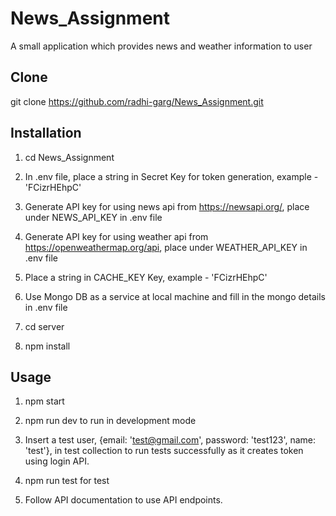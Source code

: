 # News_Assignment
A small application which provides news and weather information to user

## Clone

 git clone https://github.com/radhi-garg/News_Assignment.git

## Installation

1. cd News_Assignment

2. In .env file, place a string in Secret Key for token generation, example - 'FCizrHEhpC'

3. Generate API key for using news api from https://newsapi.org/, place under NEWS_API_KEY in .env file

4. Generate API key for using weather api from https://openweathermap.org/api, place under WEATHER_API_KEY in .env file

5. Place a string in CACHE_KEY Key, example - 'FCizrHEhpC'

6. Use Mongo DB as a service at local machine and fill in the mongo details in .env file

7. cd server

8. npm install

## Usage

1. npm start

2. npm run dev to run in development mode

3. Insert a test user, {email: 'test@gmail.com', password: 'test123', name: 'test'}, in test collection to run  tests successfully as it creates token using login API.

4. npm run test for test

5. Follow API documentation to use API endpoints.
